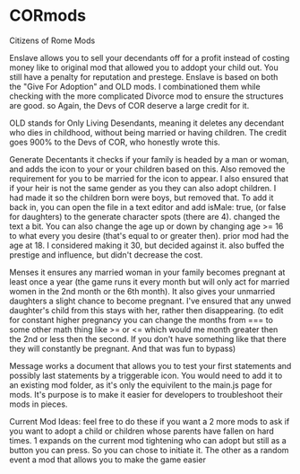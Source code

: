 # CORmods
Citizens of Rome Mods

Enslave 
allows you to sell your decendants off for a profit instead of costing money like to original mod that allowed you to addopt your child out. You still have a penalty for reputation and prestege.
Enslave is based on both the "Give For Adoption" and OLD mods. I combinationed them while checking with the more complicated Divorce mod to ensure the structures are good. so Again, the Devs of COR deserve a large credit for it.


OLD
stands for Only Living Desendants, meaning it deletes any decendant who dies in childhood, without being married or having children. The credit goes 900% to the Devs of COR, who honestly wrote this.

Generate Decentants
it checks if your family is headed by a man or woman, and adds the icon to your or your children based on this. Also removed the requirement for you to be married for the icon to appear. I also ensured that if your heir is not the same gender as you they can also adopt children. I had made it so the children born were boys, but removed that. To add it back in, you can open the file in a text editor and add isMale: true, (or false for daughters) to the generate character spots (there are 4). changed the text a bit. You can also change the age up or down by changing age >= 16 to what every you desire (that's equal to or greater then). prior mod had the age at 18. I considered making it 30, but decided against it. also buffed the prestige and influence, but didn't decrease the cost.

Menses
it ensures any married woman in your family becomes pregnant at least once a year (the game runs it every month but will only act for married women in the 2nd month or the 6th month). It also gives your unmarried daughters a slight chance to become pregnant. I've ensured that any unwed daughter's child from this stays with her, rather then disappearing. (to edit for constant higher pregnancy you can change the months from === to some other math thing like >= or <= which would me month greater then the 2nd or less then the second. If you don't have something like that there they will constantly be pregnant. And that was fun to bypass) 

Message works
a document that allows you to test your first statements and possibly last statements by a triggerable icon. You would need to add it to an existing mod folder, as it's only the equivilent to the main.js page for mods. It's purpose is to make it easier for developers to troubleshoot their mods in pieces.


Current Mod Ideas:
feel free to do these if you want
a 2 more mods to ask if you want to adopt a child or children whose parents have fallen on hard times. 1 expands on the current mod tightening who can adopt but still as a button you can press. So you can chose to initiate it. The other as a random event
a mod that allows you to make the game easier

